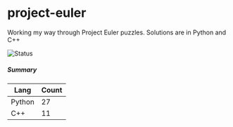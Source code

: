# project-euler

Working my way through Project Euler puzzles. Solutions are in Python and C++

![Status](https://img.shields.io/badge/status-27%2F566-brightgreen.svg)

##### Summary

| Lang   | Count|
|--------|------|
| Python |  27  |
| C++    |  11  |
